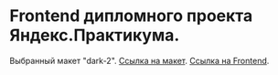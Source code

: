 # Frontend дипломного проекта Яндекс.Практикума.

Выбранный макет "dark-2". [Cсылка на макет](https://www.figma.com/file/6FMWkB94wE7KTkcCgUXtnC/light-1?type=design&node-id=891-3857&mode=design&t=2o1n0jVrlmCiWxAF-0).
[Ссылка на Frontend](https://movies.studioit.online/).
